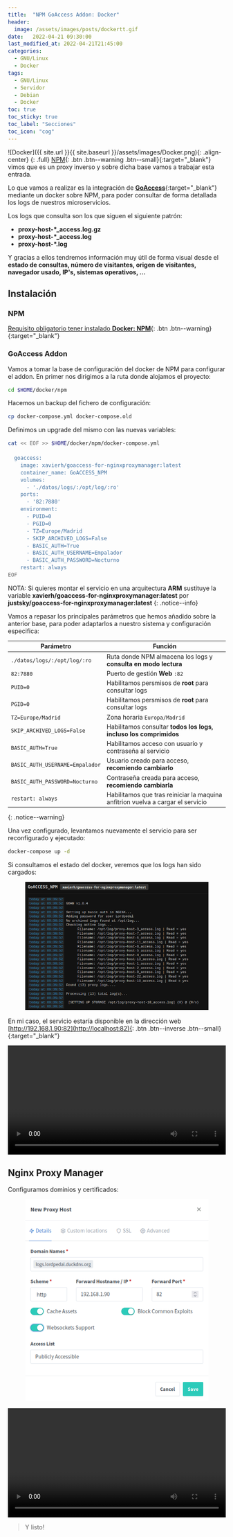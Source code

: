 ```yaml
---
title:  "NPM GoAccess Addon: Docker"
header:
  image: /assets/images/posts/dockertt.gif
date:   2022-04-21 09:30:00
last_modified_at: 2022-04-21T21:45:00
categories:
  - GNU/Linux
  - Docker
tags:
  - GNU/Linux
  - Servidor
  - Debian
  - Docker
toc: true
toc_sticky: true
toc_label: "Secciones"
toc_icon: "cog"
---
```


![Docker]({{ site.url }}{{ site.baseurl }}/assets/images/Docker.png){: .align-center}
{: .full}
[NPM](https://lordpedal.github.io/gnu/linux/docker/npm-docker/){: .btn .btn--warning .btn--small}{:target="_blank"} vimos que es un proxy inverso y sobre dicha base vamos a trabajar esta entrada.

Lo que vamos a realizar es la integración de [**GoAccess**](https://github.com/xavier-hernandez/goaccess-for-nginxproxymanager){:target="_blank"} mediante un docker sobre NPM, para poder consultar de forma detallada los logs de nuestros microservicios.

Los logs que consulta son los que siguen el siguiente patrón:

 - **proxy-host-*_access.log.gz**
 - **proxy-host-*_access.log**
 - **proxy-host-*.log**

Y gracias a ellos tendremos información muy útil de forma visual desde el **estado de consultas, número de visitantes, origen de visitantes, navegador usado, IP's, sistemas operativos, ...**

## Instalación

### NPM

[Requisito obligatorio tener instalado **Docker: NPM**](https://lordpedal.github.io/gnu/linux/docker/npm-docker/){: .btn .btn--warning}{:target="_blank"}

### GoAccess Addon

Vamos a tomar la base de configuración del docker de NPM para configurar el addon. En primer nos dirigimos a la ruta donde alojamos el proyecto:

```bash
cd $HOME/docker/npm
```

Hacemos un backup del fichero de configuración:

```bash
cp docker-compose.yml docker-compose.old
```

Definimos un upgrade del mismo con las nuevas variables:

```bash
cat << EOF >> $HOME/docker/npm/docker-compose.yml

  goaccess:
    image: xavierh/goaccess-for-nginxproxymanager:latest
    container_name: GoACCESS_NPM
    volumes:
      - './datos/logs/:/opt/log/:ro'
    ports:
      - '82:7880'
    environment:
      - PUID=0
      - PGID=0
      - TZ=Europe/Madrid
      - SKIP_ARCHIVED_LOGS=False
      - BASIC_AUTH=True
      - BASIC_AUTH_USERNAME=Empalador
      - BASIC_AUTH_PASSWORD=Nocturno
    restart: always
EOF
```

NOTA: Si quieres montar el servicio en una arquitectura **ARM** sustituye la variable **xavierh/goaccess-for-nginxproxymanager:latest** por **justsky/goaccess-for-nginxproxymanager:latest**
{: .notice--info}

Vamos a repasar los principales parámetros que hemos añadido sobre la anterior base, para poder adaptarlos a nuestro sistema y configuración especifica:

| Parámetro | Función |
| ------ | ------ |
| `./datos/logs/:/opt/log/:ro` | Ruta donde NPM almacena los logs y **consulta en modo lectura** |
| `82:7880` | Puerto de gestión **Web** `:82` |
| `PUID=0` | Habilitamos persmisos de **root** para consultar logs |
| `PGID=0` | Habilitamos persmisos de **root** para consultar logs |
| `TZ=Europe/Madrid` | Zona horaria `Europa/Madrid` |
| `SKIP_ARCHIVED_LOGS=False` | Habilitamos consultar **todos los logs, incluso los comprimidos** |
| `BASIC_AUTH=True` | Habilitamos acceso con usuario y contraseña al servicio |
| `BASIC_AUTH_USERNAME=Empalador` | Usuario creado para acceso, **recomiendo cambiarlo** |
| `BASIC_AUTH_PASSWORD=Nocturno` | Contraseña creada para acceso, **recomiendo cambiarla** |
| `restart: always` | Habilitamos que tras reiniciar la maquina anfitrion vuelva a cargar el servicio |
{: .notice--warning}

Una vez configurado, levantamos nuevamente el servicio para ser reconfigurado y ejecutado:

```bash
docker-compose up -d
```

Si consultamos el estado del docker, veremos que los logs han sido cargados:

<figure>
    <a href="/assets/images/posts/goaccess.png"><img src="/assets/images/posts/goaccess.png"></a>
</figure>

En mi caso, el servicio estaría disponible en la dirección web [http://192.168.1.90:82](http://localhost:82){: .btn .btn--inverse .btn--small}{:target="_blank"}

<div class="lordvideo">
   <video  style="display:block; width:100%; height:auto;" controls loop="loop">
       <source src="{{ site.baseurl }}/assets/videos/goaccess.mp4" type="video/mp4" />
   </video>
</div>

## Nginx Proxy Manager

Configuramos dominios y certificados:

<figure>
    <a href="/assets/images/posts/goaccess2.png"><img src="/assets/images/posts/goaccess2.png"></a>
</figure>

<div class="lordvideo">
   <video  style="display:block; width:100%; height:auto;" controls loop="loop">
       <source src="{{ site.baseurl }}/assets/videos/npm05.mp4" type="video/mp4" />
   </video>
</div>

> Y listo!

